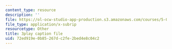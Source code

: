```yaml
---
content_type: resource
description: ''
file: https://ol-ocw-studio-app-production.s3.amazonaws.com/courses/5-07sc-biological-chemistry-i-fall-2013/72ed919e0b85267dc2fe2bed4e8c04c2_VykaDbJIb8A.srt
file_type: application/x-subrip
resourcetype: Other
title: 3play caption file
uid: 72ed919e-0b85-267d-c2fe-2bed4e8c04c2
---
```

